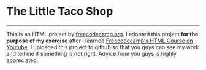 <h1>The Little Taco Shop</h1>
<hr>
<p>This is an HTML project by <a href="https://www.freecodecamp.org/" target="_blank">freecodecamp.org</a>. I adopted this project <strong>for the purpose of my exercise</strong> after I learned <a href="https://youtu.be/kUMe1FH4CHE?si=WOAtNK0IrWyCOEHy">Freecodecamp's HTML Course on Youtube</a>. I uploaded this project to github so that you guys can see my work and tell me if something is not right. Advice from you guys is highly appreciated.</p>